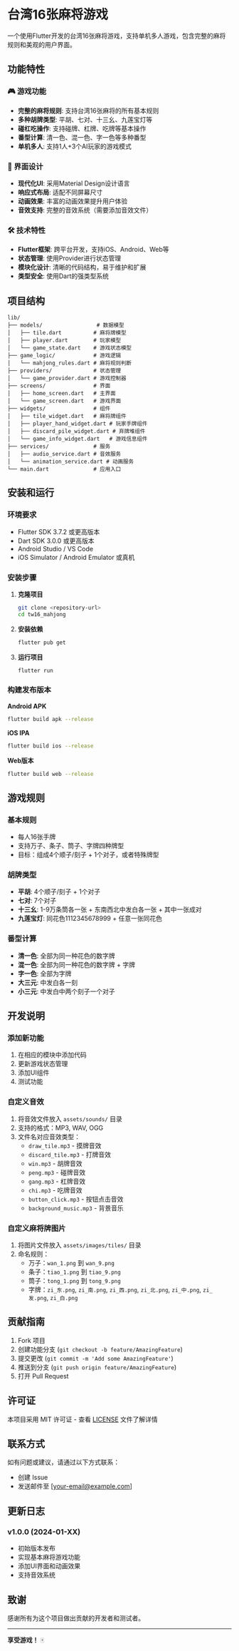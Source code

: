 # 台湾16张麻将游戏

一个使用Flutter开发的台湾16张麻将游戏，支持单机多人游戏，包含完整的麻将规则和美观的用户界面。

## 功能特性

### 🎮 游戏功能
- **完整的麻将规则**: 支持台湾16张麻将的所有基本规则
- **多种胡牌类型**: 平胡、七对、十三幺、九莲宝灯等
- **碰杠吃操作**: 支持碰牌、杠牌、吃牌等基本操作
- **番型计算**: 清一色、混一色、字一色等多种番型
- **单机多人**: 支持1人+3个AI玩家的游戏模式

### 🎨 界面设计
- **现代化UI**: 采用Material Design设计语言
- **响应式布局**: 适配不同屏幕尺寸
- **动画效果**: 丰富的动画效果提升用户体验
- **音效支持**: 完整的音效系统（需要添加音效文件）

### 🛠 技术特性
- **Flutter框架**: 跨平台开发，支持iOS、Android、Web等
- **状态管理**: 使用Provider进行状态管理
- **模块化设计**: 清晰的代码结构，易于维护和扩展
- **类型安全**: 使用Dart的强类型系统

## 项目结构

```
lib/
├── models/                 # 数据模型
│   ├── tile.dart          # 麻将牌模型
│   ├── player.dart        # 玩家模型
│   └── game_state.dart    # 游戏状态模型
├── game_logic/            # 游戏逻辑
│   └── mahjong_rules.dart # 麻将规则判断
├── providers/             # 状态管理
│   └── game_provider.dart # 游戏控制器
├── screens/               # 界面
│   ├── home_screen.dart   # 主界面
│   └── game_screen.dart   # 游戏界面
├── widgets/               # 组件
│   ├── tile_widget.dart   # 麻将牌组件
│   ├── player_hand_widget.dart # 玩家手牌组件
│   ├── discard_pile_widget.dart # 弃牌堆组件
│   └── game_info_widget.dart   # 游戏信息组件
├── services/              # 服务
│   ├── audio_service.dart # 音效服务
│   └── animation_service.dart # 动画服务
└── main.dart              # 应用入口
```

## 安装和运行

### 环境要求
- Flutter SDK 3.7.2 或更高版本
- Dart SDK 3.0.0 或更高版本
- Android Studio / VS Code
- iOS Simulator / Android Emulator 或真机

### 安装步骤

1. **克隆项目**
   ```bash
   git clone <repository-url>
   cd tw16_mahjong
   ```

2. **安装依赖**
   ```bash
   flutter pub get
   ```

3. **运行项目**
   ```bash
   flutter run
   ```

### 构建发布版本

**Android APK**
```bash
flutter build apk --release
```

**iOS IPA**
```bash
flutter build ios --release
```

**Web版本**
```bash
flutter build web --release
```

## 游戏规则

### 基本规则
- 每人16张手牌
- 支持万子、条子、筒子、字牌四种牌型
- 目标：组成4个顺子/刻子 + 1个对子，或者特殊牌型

### 胡牌类型
- **平胡**: 4个顺子/刻子 + 1个对子
- **七对**: 7个对子
- **十三幺**: 1-9万条筒各一张 + 东南西北中发白各一张 + 其中一张成对
- **九莲宝灯**: 同花色1112345678999 + 任意一张同花色

### 番型计算
- **清一色**: 全部为同一种花色的数字牌
- **混一色**: 全部为同一种花色的数字牌 + 字牌
- **字一色**: 全部为字牌
- **大三元**: 中发白各一刻
- **小三元**: 中发白中两个刻子一个对子

## 开发说明

### 添加新功能
1. 在相应的模块中添加代码
2. 更新游戏状态管理
3. 添加UI组件
4. 测试功能

### 自定义音效
1. 将音效文件放入 `assets/sounds/` 目录
2. 支持的格式：MP3, WAV, OGG
3. 文件名对应音效类型：
   - `draw_tile.mp3` - 摸牌音效
   - `discard_tile.mp3` - 打牌音效
   - `win.mp3` - 胡牌音效
   - `peng.mp3` - 碰牌音效
   - `gang.mp3` - 杠牌音效
   - `chi.mp3` - 吃牌音效
   - `button_click.mp3` - 按钮点击音效
   - `background_music.mp3` - 背景音乐

### 自定义麻将牌图片
1. 将图片文件放入 `assets/images/tiles/` 目录
2. 命名规则：
   - 万子：`wan_1.png` 到 `wan_9.png`
   - 条子：`tiao_1.png` 到 `tiao_9.png`
   - 筒子：`tong_1.png` 到 `tong_9.png`
   - 字牌：`zi_东.png`, `zi_南.png`, `zi_西.png`, `zi_北.png`, `zi_中.png`, `zi_发.png`, `zi_白.png`

## 贡献指南

1. Fork 项目
2. 创建功能分支 (`git checkout -b feature/AmazingFeature`)
3. 提交更改 (`git commit -m 'Add some AmazingFeature'`)
4. 推送到分支 (`git push origin feature/AmazingFeature`)
5. 打开 Pull Request

## 许可证

本项目采用 MIT 许可证 - 查看 [LICENSE](LICENSE) 文件了解详情

## 联系方式

如有问题或建议，请通过以下方式联系：
- 创建 Issue
- 发送邮件至 [your-email@example.com]

## 更新日志

### v1.0.0 (2024-01-XX)
- 初始版本发布
- 实现基本麻将游戏功能
- 添加UI界面和动画效果
- 支持音效系统

## 致谢

感谢所有为这个项目做出贡献的开发者和测试者。

---

**享受游戏！** 🀄️